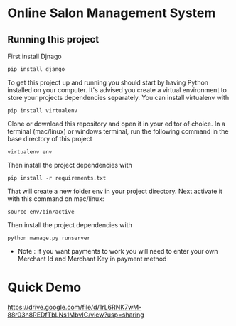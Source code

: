 # Online Salon Management System


## Running this project 

First install Djnago
        
    pip install django

To get this project up and running you should start by having Python installed on your computer. It's advised you create a virtual environment to store your projects dependencies separately. You can install virtualenv with

    pip install virtualenv 

Clone or download this repository and open it in your editor of choice. In a terminal (mac/linux) or windows terminal, run the following command in the base directory of this project

    virtualenv env
    
Then install the project dependencies with

    pip install -r requirements.txt
    
That will create a new folder env in your project directory. Next activate it with this command on mac/linux:

    source env/bin/active
Then install the project dependencies with

    python manage.py runserver

* Note : if you want payments to work you will need to enter your own Merchant Id and Merchant Key in payment method

#  Quick Demo 

   https://drive.google.com/file/d/1rL6RNK7wM-88r03n8REDfTbLNs1MbvIC/view?usp=sharing

